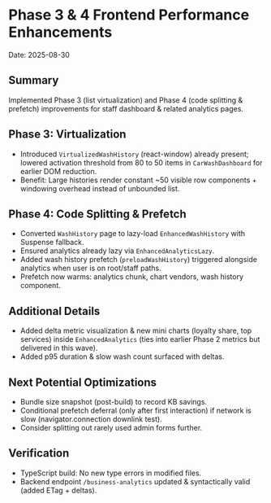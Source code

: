 # Phase 3 & 4 Frontend Performance Enhancements

Date: 2025-08-30

## Summary
Implemented Phase 3 (list virtualization) and Phase 4 (code splitting & prefetch) improvements for staff dashboard & related analytics pages.

## Phase 3: Virtualization
- Introduced `VirtualizedWashHistory` (react-window) already present; lowered activation threshold from 80 to 50 items in `CarWashDashboard` for earlier DOM reduction.
- Benefit: Large histories render constant ~50 visible row components + windowing overhead instead of unbounded list.

## Phase 4: Code Splitting & Prefetch
- Converted `WashHistory` page to lazy-load `EnhancedWashHistory` with Suspense fallback.
- Ensured analytics already lazy via `EnhancedAnalyticsLazy`.
- Added wash history prefetch (`preloadWashHistory`) triggered alongside analytics when user is on root/staff paths.
- Prefetch now warms: analytics chunk, chart vendors, wash history component.

## Additional Details
- Added delta metric visualization & new mini charts (loyalty share, top services) inside `EnhancedAnalytics` (ties into earlier Phase 2 metrics but delivered in this wave).
- Added p95 duration & slow wash count surfaced with deltas.

## Next Potential Optimizations
- Bundle size snapshot (post-build) to record KB savings.
- Conditional prefetch deferral (only after first interaction) if network is slow (navigator.connection downlink test).
- Consider splitting out rarely used admin forms further.

## Verification
- TypeScript build: No new type errors in modified files.
- Backend endpoint `/business-analytics` updated & syntactically valid (added ETag + deltas).

